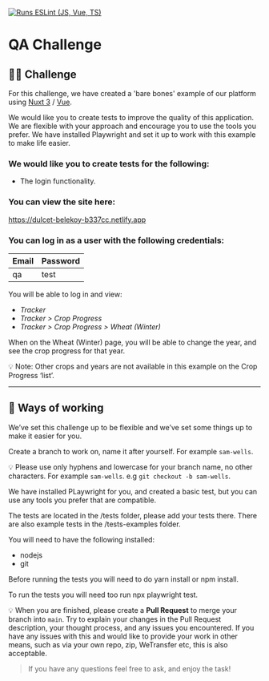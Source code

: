 [![Runs ESLint (JS, Vue, TS)](GITHUB_REPO_URL/actions/workflows/lint.yml/badge.svg)](GITHUB_REPO_URL/actions/workflows/lint.yml)

# QA Challenge

## 👨‍🔬 Challenge

For this challenge, we have created a 'bare bones' example of our platform using [Nuxt 3](https://nuxt.com/) / [Vue](https://vuejs.org/).

We would like you to create tests to improve the quality of this application. We are flexible with your approach and encourage you to use the tools you prefer. We have installed Playwright and set it up to work with this example to make life easier. 

### We would like you to create tests for the following:

- The login functionality.

### You can view the site here:
https://dulcet-belekoy-b337cc.netlify.app

### You can log in as a user with the following credentials:

| Email | Password |
| --- | --- |
| qa | test |

You will be able to log in and view:

- *Tracker*
- *Tracker > Crop Progress*
- *Tracker > Crop Progress > Wheat (Winter)*

When on the Wheat (Winter) page, you will be able to change the year, and see the crop progress for that year.

💡 Note: Other crops and years are not available in this example on the Crop Progress ‘list’.

---

## 🔧 Ways of working

We’ve set this challenge up to be flexible and we’ve set some things up to make it easier for you.

Create a branch to work on, name it after yourself. For example `sam-wells`.

💡 Please use only hyphens and lowercase for your branch name, no other characters.
For example `sam-wells`. e.g `git checkout -b sam-wells`.


We have installed PLaywright for you, and created a basic test, but you can use any tools you prefer that are compatible.

The tests are located in the /tests folder, please add your tests there. There are also example tests in the /tests-examples folder.

You will need to have the following installed: 
- nodejs
- git

Before running the tests you will need to do yarn install or npm install.

To run the tests you will need too run npx playwright test.

💡 When you are finished, please create a **Pull Request** to merge your branch into `main`. Try to explain your changes in the Pull Request description, your thought process, and any issues you encountered. If you have any issues with this and would like to provide your work in other means, such as via your own repo, zip, WeTransfer etc, this is also acceptable.

> If you have any questions feel free to ask, and enjoy the task! 